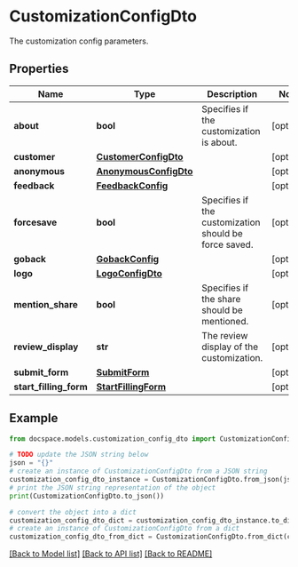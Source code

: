 # CustomizationConfigDto

The customization config parameters.

## Properties

Name | Type | Description | Notes
------------ | ------------- | ------------- | -------------
**about** | **bool** | Specifies if the customization is about. | [optional] 
**customer** | [**CustomerConfigDto**](CustomerConfigDto.md) |  | [optional] 
**anonymous** | [**AnonymousConfigDto**](AnonymousConfigDto.md) |  | [optional] 
**feedback** | [**FeedbackConfig**](FeedbackConfig.md) |  | [optional] 
**forcesave** | **bool** | Specifies if the customization should be force saved. | [optional] 
**goback** | [**GobackConfig**](GobackConfig.md) |  | [optional] 
**logo** | [**LogoConfigDto**](LogoConfigDto.md) |  | [optional] 
**mention_share** | **bool** | Specifies if the share should be mentioned. | [optional] 
**review_display** | **str** | The review display of the customization. | [optional] 
**submit_form** | [**SubmitForm**](SubmitForm.md) |  | [optional] 
**start_filling_form** | [**StartFillingForm**](StartFillingForm.md) |  | [optional] 

## Example

```python
from docspace.models.customization_config_dto import CustomizationConfigDto

# TODO update the JSON string below
json = "{}"
# create an instance of CustomizationConfigDto from a JSON string
customization_config_dto_instance = CustomizationConfigDto.from_json(json)
# print the JSON string representation of the object
print(CustomizationConfigDto.to_json())

# convert the object into a dict
customization_config_dto_dict = customization_config_dto_instance.to_dict()
# create an instance of CustomizationConfigDto from a dict
customization_config_dto_from_dict = CustomizationConfigDto.from_dict(customization_config_dto_dict)
```
[[Back to Model list]](../README.md#documentation-for-models) [[Back to API list]](../README.md#documentation-for-api-endpoints) [[Back to README]](../README.md)



